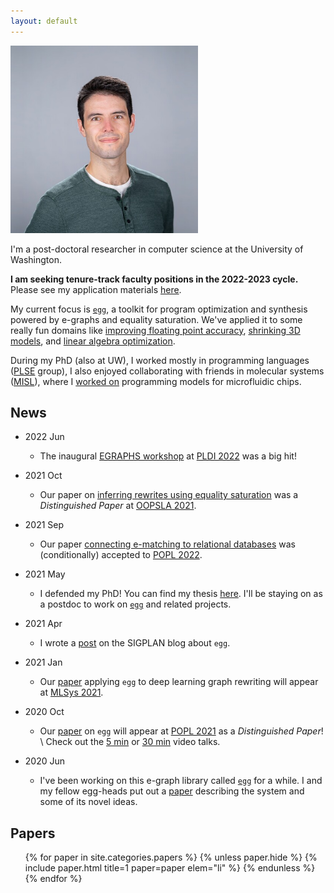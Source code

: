 ```yaml
---
layout: default
---
```


<section markdown="1" id="intro">

<img id="max-photo" style="max-height: 300px" class="right" src="/assets/max.jpg">

I'm a post-doctoral researcher in computer science at the University of Washington.

<b> I am seeking tenure-track faculty positions in the 2022-2023 cycle. </b>
Please see my application materials <a href="https://www.mwillsey.com/faculty-application/">here</a>.

My current focus is [`egg`],
a toolkit for program optimization and synthesis
powered by e-graphs and equality saturation.
We've applied it to some really fun domains like
  [improving floating point accuracy](https://herbie.uwplse.org),
  [shrinking 3D models](/papers/pldi-szalinski),
  and
  [linear algebra optimization](/papers/tensat).

During my PhD (also at UW),
I worked mostly in programming languages ([PLSE] group),
I also enjoyed collaborating with friends in
molecular systems ([MISL]),
where I [worked on][Puddle] programming models for microfluidic chips.

[allen]: https://www.cs.washington.edu
[plse]:  http://uwplse.org
[misl]:  http://misl.cs.washington.edu
[puddle]: http://misl.cs.washington.edu/projects/fluidics.html
[`egg`]: https://egraphs-good.github.io
[sampl]: https://sampl.cs.washington.edu/


</section>

<section markdown="1" id="news">

## News

- 2022 Jun
  - The inaugural [EGRAPHS workshop](//egraphs-good.github.io/workshop/2022.html)
    at [PLDI 2022](https://pldi22.sigplan.org/home/egraphs-2022) was a big hit!
- 2021 Oct
  - Our paper on [inferring rewrites using equality saturation](/papers/ruler)
    was a _Distinguished Paper_ at 
    [OOPSLA 2021](https://2021.splashcon.org/details/splash-2021-oopsla/23/Rewrite-Rule-Inference-Using-Equality-Saturation).
- 2021 Sep
  - Our paper [connecting e-matching to relational databases](/papers/relational-ematching)
    was (conditionally) accepted to [POPL 2022](https://popl22.sigplan.org/).
- 2021 May
  - I defended my PhD! You can find my thesis [here](//mwillsey.com/thesis/thesis.pdf).
    I'll be staying on as a postdoc to work on [`egg`] and related projects.
- 2021 Apr
  - I wrote a [post](https://blog.sigplan.org/2021/04/06/equality-saturation-with-egg/)
    on the SIGPLAN blog about `egg`.
- 2021 Jan
  - Our [paper](/papers/tensat) applying `egg` to deep learning graph rewriting
    will appear at [MLSys 2021](https://mlsys.org/Conferences/2021).
- 2020 Oct
  - Our [paper](/papers/egg) on `egg` will appear at [POPL 2021](https://popl21.sigplan.org/)
    as a _Distinguished Paper_!
	\\
    Check out the
	[5 min](https://youtu.be/ap29SzDAzP0) or
    [30 min](https://youtu.be/LKELTEOFY-s) video talks.

- 2020 Jun
  - I've been working on this e-graph library called [`egg`] for a while.
    I and my fellow egg-heads put out a [paper](/papers/egg)
    describing the system and some of its novel ideas.

</section>

<section id="papers">

<h2>Papers</h2>

<ul class="papers">
{% for paper in site.categories.papers %}
  {% unless paper.hide %}
    {% include paper.html title=1 paper=paper elem="li" %}
  {% endunless %}
{% endfor %}
</ul>

</section>
